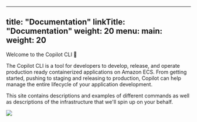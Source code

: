 
---
title: "Documentation"
linkTitle: "Documentation"
weight: 20
menu:
  main:
    weight: 20
---
Welcome to the Copilot CLI 🎉

The Copilot CLI is a tool for developers to develop, release, and operate production ready containerized applications on Amazon ECS. From getting started, pushing to staging and releasing to production, Copilot can help manage the entire lifecycle of your application development.

This site contains descriptions and examples of different commands as well as descriptions of the infrastructure that we'll spin up on your behalf. 

<img src="https://user-images.githubusercontent.com/828419/85797638-e181ae00-b6f0-11ea-8751-3a7552e3fa7f.png" class="img-fluid">
